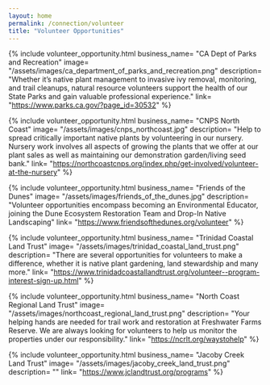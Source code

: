 ```yaml
---
layout: home                                                            
permalink: /connection/volunteer
title: "Volunteer Opportunities"
---
```


{% include volunteer_opportunity.html 
	business_name= "CA Dept of Parks and Recreation"
	image= "/assets/images/ca_department_of_parks_and_recreation.png" 
	description= "Whether it’s native plant management to invasive ivy removal, monitoring, and trail cleanups, natural resource volunteers support the health of our State Parks and gain valuable professional experience." 
	link= "https://www.parks.ca.gov/?page_id=30532"
%}

{% include volunteer_opportunity.html 
	business_name= "CNPS North Coast"
	image= "/assets/images/cnps_northcoast.jpg"
	description= "Help to spread critically important native plants by volunteering in our nursery. Nursery work involves all aspects of growing the plants that we offer at our plant sales as well as maintaining our demonstration garden/living seed bank."
	link= "https://northcoastcnps.org/index.php/get-involved/volunteer-at-the-nursery"
%}

{% include volunteer_opportunity.html 
	business_name= "Friends of the Dunes"
	image= "/assets/images/friends_of_the_dunes.jpg" 
	description= "Volunteer opportunities encompass becoming an Environmental Educator, joining the Dune Ecosystem Restoration Team and Drop-In Native Landscaping"
	link= "https://www.friendsofthedunes.org/volunteer"
%}

{% include volunteer_opportunity.html 
	business_name= "Trinidad Coastal Land Trust"
	image= "/assets/images/trinidad_coastal_land_trust.png" 
	description= "There are several opportunities for volunteers to make a difference, whether it is native plant gardening, land stewardship and many more."
	link= "https://www.trinidadcoastallandtrust.org/volunteer--program-interest-sign-up.html"
%}

{% include volunteer_opportunity.html 
	business_name= "North Coast Regional Land Trust"
	image= "/assets/images/northcoast_regional_land_trust.png"
	description= "Your helping hands are needed for trail work and restoration at Freshwater Farms Reserve. We are always looking for volunteers to help us monitor the properties under our responsibility."
	link= "https://ncrlt.org/waystohelp"
%}

{% include volunteer_opportunity.html 
	business_name= "Jacoby Creek Land Trust"
	image= "/assets/images/jacoby_creek_land_trust.png" 
	description= ""
	link= "https://www.jclandtrust.org/programs"
%}

